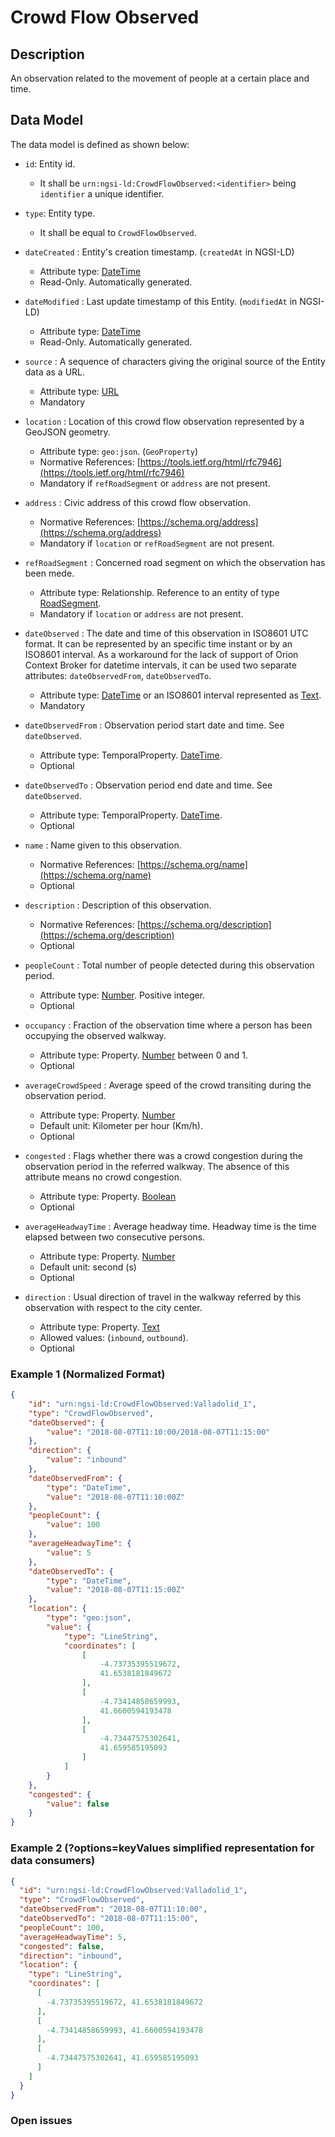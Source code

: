 # Crowd Flow Observed

## Description

An observation related to the movement of people at a certain place and time.

## Data Model

The data model is defined as shown below:

+ `id`: Entity id.
    + It shall be `urn:ngsi-ld:CrowdFlowObserved:<identifier>` being `identifier` a unique identifier.

+ `type`: Entity type.
    + It shall be equal to `CrowdFlowObserved`.

+ `dateCreated` : Entity's creation timestamp. (`createdAt` in NGSI-LD)
    + Attribute type: [DateTime](https://schema.org/DateTime)
    + Read-Only. Automatically generated.

+ `dateModified` : Last update timestamp of this Entity. (`modifiedAt` in NGSI-LD)
    + Attribute type: [DateTime](https://schema.org/DateTime)
    + Read-Only. Automatically generated.

+ `source` : A sequence of characters giving the original source of the Entity data as a URL.
    + Attribute type: [URL](https://schema.org/URL)
    + Mandatory

+ `location` : Location of this crowd flow observation represented by a GeoJSON geometry.
    + Attribute type: `geo:json`. (`GeoProperty`)
    + Normative References: [https://tools.ietf.org/html/rfc7946](https://tools.ietf.org/html/rfc7946)
    + Mandatory if `refRoadSegment` or `address` are not present.

+ `address` : Civic address of this crowd flow observation.
    + Normative References: [https://schema.org/address](https://schema.org/address)
    + Mandatory if `location` or `refRoadSegment` are not present.

+ `refRoadSegment` : Concerned road segment on which the observation has been mede.
    + Attribute type: Relationship. Reference to an entity of type [RoadSegment](../../RoadSegment/doc/spec.md).
    + Mandatory if `location` or `address` are not present.

+ `dateObserved` : The date and time of this observation in ISO8601 UTC format.
It can be represented by an specific time instant or by an ISO8601 interval. As a workaround for
the lack of support of Orion Context Broker for datetime intervals, it can be used two separate attributes: `dateObservedFrom`, `dateObservedTo`.
    + Attribute type: [DateTime](https://schema.org/DateTime) or an ISO8601 interval represented as [Text](https://schema.org/Text).
    + Mandatory

+ `dateObservedFrom` : Observation period start date and time. See `dateObserved`.
    + Attribute type: TemporalProperty. [DateTime](https://schema.org/DateTime).
    + Optional

+ `dateObservedTo` : Observation period end date and time. See `dateObserved`.
    + Attribute type: TemporalProperty. [DateTime](https://schema.org/DateTime).
    + Optional

+ `name` : Name given to this observation.
    + Normative References: [https://schema.org/name](https://schema.org/name)
    + Optional

+ `description` : Description of this observation.
    + Normative References: [https://schema.org/description](https://schema.org/description)
    + Optional

+ `peopleCount` : Total number of people detected during this observation period.
    + Attribute type: [Number](https://schema.org/Number). Positive integer.
    + Optional

+ `occupancy` : Fraction of the observation time where a person has been occupying the observed walkway.
    + Attribute type: Property. [Number](https://schema.org/Number) between 0 and 1.
    + Optional

+ `averageCrowdSpeed` : Average speed of the crowd transiting during the observation period.
    + Attribute type: Property. [Number](https://schema.org/Number)
    + Default unit: Kilometer per hour (Km/h).
    + Optional

+ `congested` : Flags whether there was a crowd congestion during the observation period in the referred walkway. The absence of this attribute means no crowd congestion.
    + Attribute type: Property. [Boolean](https://schema.org/Boolean)
    + Optional

+ `averageHeadwayTime` : Average headway time. Headway time is the time elapsed between two consecutive persons.
    + Attribute type: Property. [Number](https://schema.org/Number)
    + Default unit: second (s)
    + Optional

+ `direction` : Usual direction of travel in the walkway referred by this observation with respect to the city center.
    + Attribute type: Property. [Text](https://schema.org/Text)
    + Allowed values: (`inbound`, `outbound`).
    + Optional


### Example 1 (Normalized Format)

```json
{
    "id": "urn:ngsi-ld:CrowdFlowObserved:Valladolid_1",
    "type": "CrowdFlowObserved",
    "dateObserved": {
        "value": "2018-08-07T11:10:00/2018-08-07T11:15:00"
    },
    "direction": {
        "value": "inbound"
    },
    "dateObservedFrom": {
        "type": "DateTime",
        "value": "2018-08-07T11:10:00Z"
    },
    "peopleCount": {
        "value": 100
    },
    "averageHeadwayTime": {
        "value": 5
    },
    "dateObservedTo": {
        "type": "DateTime",
        "value": "2018-08-07T11:15:00Z"
    },
    "location": {
        "type": "geo:json",
        "value": {
            "type": "LineString",
            "coordinates": [
                [
                    -4.73735395519672,
                    41.6538181849672
                ],
                [
                    -4.73414858659993,
                    41.6600594193478
                ],
                [
                    -4.73447575302641,
                    41.659585195093
                ]
            ]
        }
    },
    "congested": {
        "value": false
    }
}
```

### Example 2 (?options=keyValues simplified representation for data consumers)

```json
{
  "id": "urn:ngsi-ld:CrowdFlowObserved:Valladolid_1",
  "type": "CrowdFlowObserved",
  "dateObservedFrom": "2018-08-07T11:10:00",
  "dateObservedTo": "2018-08-07T11:15:00",
  "peopleCount": 100,
  "averageHeadwayTime": 5,
  "congested": false,
  "direction": "inbound",
  "location": {
    "type": "LineString",
    "coordinates": [
      [
        -4.73735395519672, 41.6538181849672
      ],
      [
        -4.73414858659993, 41.6600594193478
      ],
      [
        -4.73447575302641, 41.659585195093
      ]
    ]
  }
}
```

### Open issues

